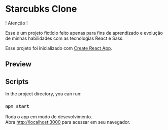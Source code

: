 # Starcubks Clone

! Atenção !

Esse é um projeto fictício feito apenas para fins de aprendizado e evolução de minhas habilidades com as tecnologias React e Sass.

Esse projeto foi inicializado com [Create React App](https://github.com/facebook/create-react-app).

## Preview

## Scripts

In the project directory, you can run:

### `npm start`

Roda o app em modo de desevolvimento.\
Abra [http://localhost:3000](http://localhost:3000) para acessar em seu navegador.
